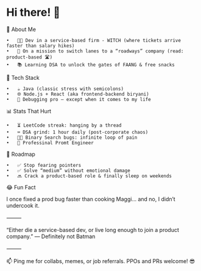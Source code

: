 # Hi there! 👋

🚧 About Me

	•	🧑‍💻 Dev in a service-based firm - WITCH (where tickets arrive faster than salary hikes)
	•	🚀 On a mission to switch lanes to a “roadways” company (read: product-based 🛣️)
	•	📚 Learning DSA to unlock the gates of FAANG & free snacks

🔧 Tech Stack

	•	☕ Java (classic stress with semicolons)
	•	🌐 Node.js + React (aka frontend-backend biryani)
	•	🐞 Debugging pro — except when it comes to my life
 


📊 Stats That Hurt

	•	⏳ LeetCode streak: hanging by a thread
	•	⌨️ DSA grind: 1 hour daily (post-corporate chaos)
	•	😵‍💫 Binary Search bugs: infinite loop of pain
    •	🤖 Professinal Promt Engineer

🎯 Roadmap

	•	✅ Stop fearing pointers
	•	✅ Solve “medium” without emotional damage
	•	🔜 Crack a product-based role & finally sleep on weekends

😂 Fun Fact

I once fixed a prod bug faster than cooking Maggi… and no, I didn’t undercook it.

⸻

“Either die a service-based dev, or live long enough to join a product company.”
— Definitely not Batman

⸻

📫 Ping me for collabs, memes, or job referrals. PPOs and PRs welcome! 😎
